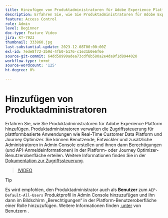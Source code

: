 ```yaml
---
title: Hinzufügen von Produktadministratoren für Adobe Experience Platform-basierte Programme
description: Erfahren Sie, wie Sie Produktadministratoren für Adobe Experience Platform und plattformbasierte Programme hinzufügen.
feature: Access Control
role: Admin
level: Beginner
doc-type: Feature Video
jira: KT-7923
thumbnail: 333860.jpg
last-substantial-update: 2023-12-08T00:00:00Z
exl-id: 7ede8f72-2b9d-4fb0-b176-c1e31b0e6f6e
source-git-commit: 64dd58999adea73cdf8b580a2e4da9f1d8944020
workflow-type: tm+mt
source-wordcount: '125'
ht-degree: 0%

---
```


# Hinzufügen von Produktadministratoren

Erfahren Sie, wie Sie Produktadministratoren für Adobe Experience Platform hinzufügen. Produktadministratoren verwalten die Zugriffssteuerung für plattformbasierte Anwendungen wie Real-Time Customer Data Platform und Journey Optimizer. Sie können Benutzende, Entwickler und zusätzliche Administratoren in Admin Console erstellen und ihnen dann Berechtigungen (und API-Anmeldeinformationen) in der Platform- oder Journey Optimizer-Benutzeroberfläche erteilen. Weitere Informationen finden Sie in der [Dokumentation zur Zugriffssteuerung](https://experienceleague.adobe.com/docs/experience-platform/access-control/home.html?lang=de).

>[!VIDEO](https://video.tv.adobe.com/v/3475950?captions=ger&learn=on&enablevpops)

>[!TIP]
>
>Es wird empfohlen, den Produktadministrator auch als **Benutzer** zum `AEP-Default-All-Users` Produktprofil in Admin Console hinzuzufügen und ihn dann im Bildschirm „Berechtigungen“ in der Platform-Benutzeroberfläche einer Rolle hinzuzufügen. Weitere Informationen finden [&#x200B; unter &#x200B;](add-users.md) von Benutzern .
